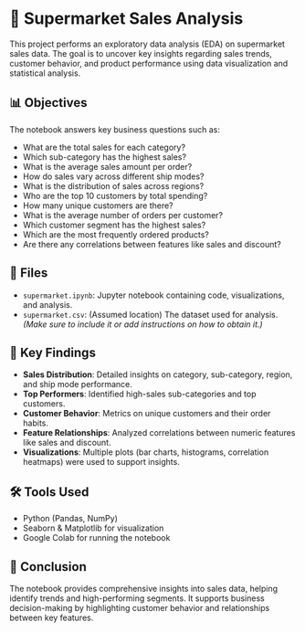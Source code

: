 
# 🛒 Supermarket Sales Analysis

This project performs an exploratory data analysis (EDA) on supermarket sales data. The goal is to uncover key insights regarding sales trends, customer behavior, and product performance using data visualization and statistical analysis.

## 📊 Objectives

The notebook answers key business questions such as:

* What are the total sales for each category?
* Which sub-category has the highest sales?
* What is the average sales amount per order?
* How do sales vary across different ship modes?
* What is the distribution of sales across regions?
* Who are the top 10 customers by total spending?
* How many unique customers are there?
* What is the average number of orders per customer?
* Which customer segment has the highest sales?
* Which are the most frequently ordered products?
* Are there any correlations between features like sales and discount?

## 📁 Files

* `supermarket.ipynb`: Jupyter notebook containing code, visualizations, and analysis.
* `supermarket.csv`: (Assumed location) The dataset used for analysis. *(Make sure to include it or add instructions on how to obtain it.)*

## 📌 Key Findings

* **Sales Distribution**: Detailed insights on category, sub-category, region, and ship mode performance.
* **Top Performers**: Identified high-sales sub-categories and top customers.
* **Customer Behavior**: Metrics on unique customers and their order habits.
* **Feature Relationships**: Analyzed correlations between numeric features like sales and discount.
* **Visualizations**: Multiple plots (bar charts, histograms, correlation heatmaps) were used to support insights.

## 🛠️ Tools Used

* Python (Pandas, NumPy)
* Seaborn & Matplotlib for visualization
* Google Colab for running the notebook

## 📌 Conclusion

The notebook provides comprehensive insights into sales data, helping identify trends and high-performing segments. It supports business decision-making by highlighting customer behavior and relationships between key features.
